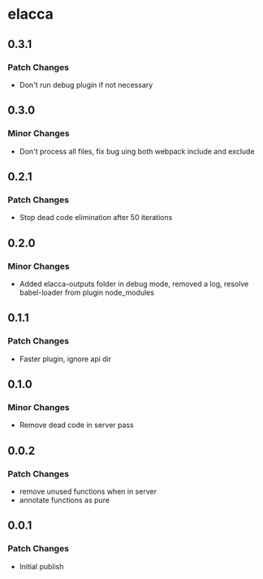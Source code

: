 # elacca

## 0.3.1

### Patch Changes

-   Don't run debug plugin if not necessary

## 0.3.0

### Minor Changes

-   Don't process all files, fix bug uing both webpack include and exclude

## 0.2.1

### Patch Changes

-   Stop dead code elimination after 50 iterations

## 0.2.0

### Minor Changes

-   Added elacca-outputs folder in debug mode, removed a log, resolve babel-loader from plugin node_modules

## 0.1.1

### Patch Changes

-   Faster plugin, ignore api dir

## 0.1.0

### Minor Changes

-   Remove dead code in server pass

## 0.0.2

### Patch Changes

-   remove unused functions when in server
-   annotate functions as pure

## 0.0.1

### Patch Changes

-   Initial publish
